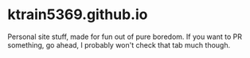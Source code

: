 # ktrain5369.github.io

Personal site stuff, made for fun out of pure boredom.
If you want to PR something, go ahead, I probably won't check that tab much though.
